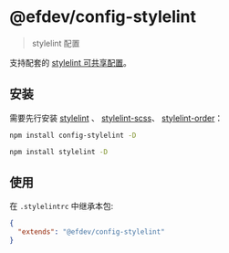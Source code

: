 # @efdev/config-stylelint

> stylelint 配置

支持配套的 [stylelint 可共享配置](https://stylelint.io/user-guide/configure)。

## 安装

需要先行安装 [stylelint](https://www.npmjs.com/package/stylelint) 、 [stylelint-scss](https://www.npmjs.com/package/stylelint-scss)、 [stylelint-order](https://www.npmjs.com/package/stylelint-order)：

```bash
npm install config-stylelint -D
```

```bash
npm install stylelint -D
```

## 使用

在 `.stylelintrc` 中继承本包:

```json
{
  "extends": "@efdev/config-stylelint"
}
```
